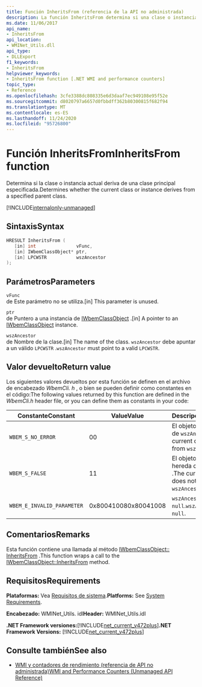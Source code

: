 ```yaml
---
title: Función InheritsFrom (referencia de la API no administrada)
description: La función InheritsFrom determina si una clase o instancia deriva de una clase primaria concreta.
ms.date: 11/06/2017
api_name:
- InheritsFrom
api_location:
- WMINet_Utils.dll
api_type:
- DLLExport
f1_keywords:
- InheritsFrom
helpviewer_keywords:
- InheritsFrom function [.NET WMI and performance counters]
topic_type:
- Reference
ms.openlocfilehash: 3cfe3388dc808335e6d3daaf7ec949108e95f52e
ms.sourcegitcommit: d8020797a6657d0fbbdff362b80300815f682f94
ms.translationtype: MT
ms.contentlocale: es-ES
ms.lasthandoff: 11/24/2020
ms.locfileid: "95726800"
---
```

# <a name="inheritsfrom-function"></a><span data-ttu-id="ca776-103">Función InheritsFrom</span><span class="sxs-lookup"><span data-stu-id="ca776-103">InheritsFrom function</span></span>

<span data-ttu-id="ca776-104">Determina si la clase o instancia actual deriva de una clase principal especificada.</span><span class="sxs-lookup"><span data-stu-id="ca776-104">Determines whether the current class or instance derives from a specified parent class.</span></span>

[!INCLUDE[internalonly-unmanaged](../../../../includes/internalonly-unmanaged.md)]

## <a name="syntax"></a><span data-ttu-id="ca776-105">Sintaxis</span><span class="sxs-lookup"><span data-stu-id="ca776-105">Syntax</span></span>  
  
```cpp
HRESULT InheritsFrom (
   [in] int               vFunc,
   [in] IWbemClassObject* ptr,
   [in] LPCWSTR           wszAncestor
);
```  

## <a name="parameters"></a><span data-ttu-id="ca776-106">Parámetros</span><span class="sxs-lookup"><span data-stu-id="ca776-106">Parameters</span></span>

`vFunc`  
<span data-ttu-id="ca776-107">de Este parámetro no se utiliza.</span><span class="sxs-lookup"><span data-stu-id="ca776-107">[in] This parameter is unused.</span></span>

`ptr`  
<span data-ttu-id="ca776-108">de Puntero a una instancia de [IWbemClassObject](/windows/desktop/api/wbemcli/nn-wbemcli-iwbemclassobject) .</span><span class="sxs-lookup"><span data-stu-id="ca776-108">[in] A pointer to an [IWbemClassObject](/windows/desktop/api/wbemcli/nn-wbemcli-iwbemclassobject) instance.</span></span>

`wszAncestor`  
<span data-ttu-id="ca776-109">de Nombre de la clase.</span><span class="sxs-lookup"><span data-stu-id="ca776-109">[in] The name of the class.</span></span> <span data-ttu-id="ca776-110">`wszAncestor` debe apuntar a un válido `LPCWSTR` .</span><span class="sxs-lookup"><span data-stu-id="ca776-110">`wszAncestor` must point to a valid `LPCWSTR`.</span></span>

## <a name="return-value"></a><span data-ttu-id="ca776-111">Valor devuelto</span><span class="sxs-lookup"><span data-stu-id="ca776-111">Return value</span></span>

<span data-ttu-id="ca776-112">Los siguientes valores devueltos por esta función se definen en el archivo de encabezado *WbemCli. h* , o bien se pueden definir como constantes en el código:</span><span class="sxs-lookup"><span data-stu-id="ca776-112">The following values returned by this function are defined in the *WbemCli.h* header file, or you can define them as constants in your code:</span></span>

|<span data-ttu-id="ca776-113">Constante</span><span class="sxs-lookup"><span data-stu-id="ca776-113">Constant</span></span>  |<span data-ttu-id="ca776-114">Value</span><span class="sxs-lookup"><span data-stu-id="ca776-114">Value</span></span>  |<span data-ttu-id="ca776-115">Descripción</span><span class="sxs-lookup"><span data-stu-id="ca776-115">Description</span></span>  |
|---------|---------|---------|
| `WBEM_S_NO_ERROR` | <span data-ttu-id="ca776-116">0</span><span class="sxs-lookup"><span data-stu-id="ca776-116">0</span></span> | <span data-ttu-id="ca776-117">El objeto actual hereda de `wszAncestor` .</span><span class="sxs-lookup"><span data-stu-id="ca776-117">The current object inherits from `wszAncestor`.</span></span>  |
| `WBEM_S_FALSE` | <span data-ttu-id="ca776-118">1</span><span class="sxs-lookup"><span data-stu-id="ca776-118">1</span></span> | <span data-ttu-id="ca776-119">El objeto actual no hereda de `wszAncestor` .</span><span class="sxs-lookup"><span data-stu-id="ca776-119">The current object does not inherit from `wszAncestor`.</span></span> |
|`WBEM_E_INVALID_PARAMETER` | <span data-ttu-id="ca776-120">0x80041008</span><span class="sxs-lookup"><span data-stu-id="ca776-120">0x80041008</span></span> | <span data-ttu-id="ca776-121">`wszAncestor` es `null`.</span><span class="sxs-lookup"><span data-stu-id="ca776-121">`wszAncestor` is `null`.</span></span> |
  
## <a name="remarks"></a><span data-ttu-id="ca776-122">Comentarios</span><span class="sxs-lookup"><span data-stu-id="ca776-122">Remarks</span></span>

<span data-ttu-id="ca776-123">Esta función contiene una llamada al método [IWbemClassObject:: InheritsFrom](/windows/desktop/api/wbemcli/nf-wbemcli-iwbemclassobject-inheritsfrom) .</span><span class="sxs-lookup"><span data-stu-id="ca776-123">This function wraps a call to the [IWbemClassObject::InheritsFrom](/windows/desktop/api/wbemcli/nf-wbemcli-iwbemclassobject-inheritsfrom) method.</span></span>

## <a name="requirements"></a><span data-ttu-id="ca776-124">Requisitos</span><span class="sxs-lookup"><span data-stu-id="ca776-124">Requirements</span></span>  

 <span data-ttu-id="ca776-125">**Plataformas:** Vea [Requisitos de sistema](../../get-started/system-requirements.md).</span><span class="sxs-lookup"><span data-stu-id="ca776-125">**Platforms:** See [System Requirements](../../get-started/system-requirements.md).</span></span>  
  
 <span data-ttu-id="ca776-126">**Encabezado:** WMINet_Utils. idl</span><span class="sxs-lookup"><span data-stu-id="ca776-126">**Header:** WMINet_Utils.idl</span></span>  
  
 <span data-ttu-id="ca776-127">**.NET Framework versiones:**[!INCLUDE[net_current_v472plus](../../../../includes/net-current-v472plus.md)]</span><span class="sxs-lookup"><span data-stu-id="ca776-127">**.NET Framework Versions:** [!INCLUDE[net_current_v472plus](../../../../includes/net-current-v472plus.md)]</span></span>  
  
## <a name="see-also"></a><span data-ttu-id="ca776-128">Consulte también</span><span class="sxs-lookup"><span data-stu-id="ca776-128">See also</span></span>

- [<span data-ttu-id="ca776-129">WMI y contadores de rendimiento (referencia de API no administrada)</span><span class="sxs-lookup"><span data-stu-id="ca776-129">WMI and Performance Counters (Unmanaged API Reference)</span></span>](index.md)

